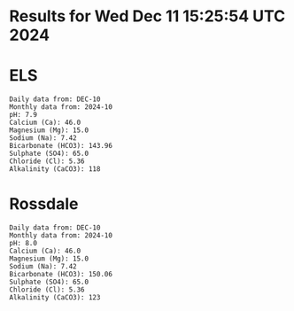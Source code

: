 # Results for Wed Dec 11 15:25:54 UTC 2024
# ELS
```
Daily data from: DEC-10
Monthly data from: 2024-10
pH: 7.9
Calcium (Ca): 46.0
Magnesium (Mg): 15.0
Sodium (Na): 7.42
Bicarbonate (HCO3): 143.96
Sulphate (SO4): 65.0
Chloride (Cl): 5.36
Alkalinity (CaCO3): 118
```
# Rossdale
```
Daily data from: DEC-10
Monthly data from: 2024-10
pH: 8.0
Calcium (Ca): 46.0
Magnesium (Mg): 15.0
Sodium (Na): 7.42
Bicarbonate (HCO3): 150.06
Sulphate (SO4): 65.0
Chloride (Cl): 5.36
Alkalinity (CaCO3): 123
```
